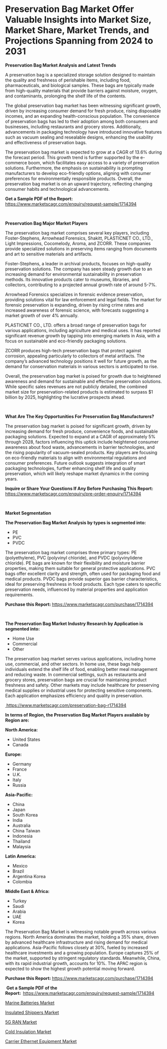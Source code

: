 <p><h1>Preservation Bag Market Offer Valuable Insights into Market Size, Market Share, Market Trends, and Projections Spanning from 2024 to 2031</h1></p><p><strong>Preservation Bag Market Analysis and Latest Trends</strong></p>
<p><p>A preservation bag is a specialized storage solution designed to maintain the quality and freshness of perishable items, including food, pharmaceuticals, and biological samples. These bags are typically made from high-quality materials that provide barriers against moisture, oxygen, and contaminants, prolonging the shelf life of the contents.</p><p>The global preservation bag market has been witnessing significant growth, driven by increasing consumer demand for fresh produce, rising disposable incomes, and an expanding health-conscious population. The convenience of preservation bags has led to their adoption among both consumers and businesses, including restaurants and grocery stores. Additionally, advancements in packaging technology have introduced innovative features such as vacuum sealing and resealable designs, enhancing the usability and effectiveness of preservation bags.</p><p>The preservation bag market is expected to grow at a CAGR of 13.6% during the forecast period. This growth trend is further supported by the e-commerce boom, which facilitates easy access to a variety of preservation solutions. Furthermore, the emphasis on sustainability is prompting manufacturers to develop eco-friendly options, aligning with consumer preferences for environmentally responsible products. Overall, the preservation bag market is on an upward trajectory, reflecting changing consumer habits and technological advancements.</p></p>
<p><strong>Get a Sample PDF of the Report:&nbsp;</strong> <a href="https://www.marketscagr.com/enquiry/request-sample/1714394?utm_campaign=1284&utm_medium=2&utm_source=Github&utm_content=ia&utm_term=22102024&utm_id=preservation-bag">https://www.marketscagr.com/enquiry/request-sample/1714394</a></p>
<p>&nbsp;</p>
<p><strong>Preservation Bag Major Market Players</strong></p>
<p><p>The preservation bag market comprises several key players, including Foster-Stephens, Arrowhead Forensics, Shakitt, PLASTICNET CO., LTD., Light Impressions, Cocomelody, Aroma, and ZCORR. These companies provide specialized solutions in preserving items ranging from documents and art to sensitive materials and artifacts.</p><p>Foster-Stephens, a leader in archival products, focuses on high-quality preservation solutions. The company has seen steady growth due to an increasing demand for environmental sustainability in preservation methods. Its innovative products cater to museums, libraries, and collectors, contributing to a projected annual growth rate of around 5-7%.</p><p>Arrowhead Forensics specializes in forensic evidence preservation, providing solutions vital for law enforcement and legal fields. The market for forensic preservation is expanding, driven by rising crime rates and increased awareness of forensic science, with forecasts suggesting a market growth of over 4% annually.</p><p>PLASTICNET CO., LTD. offers a broad range of preservation bags for various applications, including agriculture and medical uses. It has reported significant revenue growth by tapping into emerging markets in Asia, with a focus on sustainable and eco-friendly packaging solutions.</p><p>ZCORR produces high-tech preservation bags that protect against corrosion, appealing particularly to collectors of metal artifacts. The company’s advanced technology positions it well for future growth, as the demand for conservation materials in various sectors is anticipated to rise.</p><p>Overall, the preservation bag market is poised for growth due to heightened awareness and demand for sustainable and effective preservation solutions. While specific sales revenues are not publicly detailed, the combined market size for preservation-related products is estimated to surpass $1 billion by 2025, highlighting the lucrative prospects ahead.</p></p>
<p>&nbsp;</p>
<p><strong>What Are The Key Opportunities For Preservation Bag Manufacturers?</strong></p>
<p><p>The preservation bag market is poised for significant growth, driven by increasing demand for fresh produce, convenience foods, and sustainable packaging solutions. Expected to expand at a CAGR of approximately 5% through 2028, factors influencing this uptick include heightened consumer awareness about food waste, advancements in barrier technologies, and the rising popularity of vacuum-sealed products. Key players are focusing on eco-friendly materials to align with environmental regulations and consumer preferences. Future outlook suggests integration of smart packaging technologies, further enhancing shelf life and quality preservation, which will likely reshape market dynamics in the coming years.</p></p>
<p><strong>Inquire or Share Your Questions If Any Before Purchasing This Report:</strong> <a href="https://www.marketscagr.com/enquiry/pre-order-enquiry/1714394?utm_campaign=1284&utm_medium=2&utm_source=Github&utm_content=ia&utm_term=22102024&utm_id=preservation-bag">https://www.marketscagr.com/enquiry/pre-order-enquiry/1714394</a></p>
<p>&nbsp;</p>
<p><strong>Market Segmentation</strong></p>
<p><strong>The Preservation Bag Market Analysis by types is segmented into:</strong></p>
<p><ul><li>PE</li><li>PVC</li><li>PVDC</li></ul></p>
<p><p>The preservation bag market comprises three primary types: PE (polyethylene), PVC (polyvinyl chloride), and PVDC (polyvinylidene chloride). PE bags are known for their flexibility and moisture barrier properties, making them suitable for general protective applications. PVC bags offer excellent clarity and strength, often used for packaging food and medical products. PVDC bags provide superior gas barrier characteristics, ideal for preserving freshness in food products. Each type caters to specific preservation needs, influenced by material properties and application requirements.</p></p>
<p><strong>Purchase this Report:&nbsp;</strong><a href="https://www.marketscagr.com/purchase/1714394?utm_campaign=1284&utm_medium=2&utm_source=Github&utm_content=ia&utm_term=22102024&utm_id=preservation-bag">https://www.marketscagr.com/purchase/1714394</a></p>
<p>&nbsp;</p>
<p><strong>The Preservation Bag Market Industry Research by Application is segmented into:</strong></p>
<p><ul><li>Home Use</li><li>Commercial</li><li>Other</li></ul></p>
<p><p>The preservation bag market serves various applications, including home use, commercial, and other sectors. In home use, these bags help individuals extend the shelf life of food, enabling better meal management and reducing waste. In commercial settings, such as restaurants and grocery stores, preservation bags are crucial for maintaining product freshness and safety. Other markets may include healthcare for preserving medical supplies or industrial uses for protecting sensitive components. Each application emphasizes efficiency and quality in preservation.</p></p>
<p><a href="https://www.marketscagr.com/preservation-bag-r1714394?utm_campaign=1284&utm_medium=2&utm_source=Github&utm_content=ia&utm_term=22102024&utm_id=preservation-bag">&nbsp;https://www.marketscagr.com/preservation-bag-r1714394</a></p>
<p><strong>In terms of Region, the Preservation Bag Market Players available by Region are:</strong></p>
<p>
    <p> <strong> North America: </strong>
        <ul>
            <li>United States</li>
            <li>Canada</li>
        </ul>
        </p> 
    <p> <strong> Europe: </strong>
        <ul>
            <li>Germany</li>
            <li>France</li>
            <li>U.K.</li>
            <li>Italy</li>
            <li>Russia</li>
        </ul>
        </p> 
    <p> <strong> Asia-Pacific: </strong>
        <ul>
            <li>China</li>
            <li>Japan</li>
            <li>South Korea</li>
            <li>India</li>
            <li>Australia</li>
            <li>China Taiwan</li>
            <li>Indonesia</li>
            <li>Thailand</li>
            <li>Malaysia</li>
        </ul>
        </p> 
    <p> <strong> Latin America: </strong>
        <ul>
            <li>Mexico</li>
            <li>Brazil</li>
            <li>Argentina Korea</li>
            <li>Colombia</li>
        </ul>
        </p> 
    <p> <strong> Middle East & Africa: </strong>
        <ul>
            <li>Turkey</li>
            <li>Saudi</li>
            <li>Arabia</li>
            <li>UAE</li>
            <li>Korea</li>
        </ul>
    </p>
    </p>
<p><p>The Preservation Bag Market is witnessing notable growth across various regions. North America dominates the market, holding a 35% share, driven by advanced healthcare infrastructure and rising demand for medical applications. Asia-Pacific follows closely at 30%, fueled by increased healthcare investments and a growing population. Europe captures 25% of the market, supported by stringent regulatory standards. Meanwhile, China, with its rapid industrial growth, accounts for 10%. The APAC region is expected to show the highest growth potential moving forward.</p></p>
<p><strong>Purchase this Report: </strong><a href="https://www.marketscagr.com/purchase/1714394?utm_campaign=1284&utm_medium=2&utm_source=Github&utm_content=ia&utm_term=22102024&utm_id=preservation-bag">https://www.marketscagr.com/purchase/1714394</a></p>
<p>&nbsp;<strong>Get a Sample PDF of the Report:&nbsp;&nbsp;</strong><a href="https://www.marketscagr.com/enquiry/request-sample/1714394?utm_campaign=1284&utm_medium=2&utm_source=Github&utm_content=ia&utm_term=22102024&utm_id=preservation-bag">https://www.marketscagr.com/enquiry/request-sample/1714394</a></p>
<p><strong></strong></p>
<p><p><a href="https://www.linkedin.com/pulse/top-trends-transforming-marine-batteries-market-2024-2031-k9ntc?utm_campaign=1284&utm_medium=2&utm_source=Github&utm_content=ia&utm_term=22102024&utm_id=preservation-bag">Marine Batteries Market</a></p><p><a href="https://www.linkedin.com/pulse/key-drivers-insulated-shippers-market-trends-future-outlook-7eqec?utm_campaign=1284&utm_medium=2&utm_source=Github&utm_content=ia&utm_term=22102024&utm_id=preservation-bag">Insulated Shippers Market</a></p><p><a href="https://www.linkedin.com/pulse/5g-ran-market-segmentation-applications-types-growth-bijou-research-z0gye?utm_campaign=1284&utm_medium=2&utm_source=Github&utm_content=ia&utm_term=22102024&utm_id=preservation-bag">5G RAN Market</a></p><p><a href="https://www.linkedin.com/pulse/cold-insulation-market-global-insights-regional-analysis-2024-h413c?utm_campaign=1284&utm_medium=2&utm_source=Github&utm_content=ia&utm_term=22102024&utm_id=preservation-bag">Cold Insulation Market</a></p><p><a href="https://issuu.com/reportprime-2/docs/carrier-ethernet-equipment-market-s_ca763d24c6cf67?utm_campaign=1284&utm_medium=2&utm_source=Github&utm_content=ia&utm_term=22102024&utm_id=preservation-bag">Carrier Ethernet Equipment Market</a></p></p>